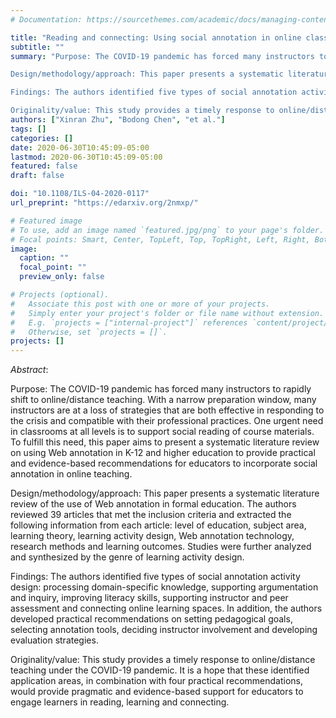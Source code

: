 ```yaml
---
# Documentation: https://sourcethemes.com/academic/docs/managing-content/

title: "Reading and connecting: Using social annotation in online classes"
subtitle: ""
summary: "Purpose: The COVID-19 pandemic has forced many instructors to rapidly shift to online/distance teaching. With a narrow preparation window, many instructors are at a loss of strategies that are both effective in responding to the crisis and compatible with their professional practices. One urgent need in classrooms at all levels is to support social reading of course materials. To fulfill this need, this paper aims to present a systematic literature review on using Web annotation in K-12 and higher education to provide practical and evidence-based recommendations for educators to incorporate social annotation in online teaching.

Design/methodology/approach: This paper presents a systematic literature review of the use of Web annotation in formal education. The authors reviewed 39 articles that met the inclusion criteria and extracted the following information from each article: level of education, subject area, learning theory, learning activity design, Web annotation technology, research methods and learning outcomes. Studies were further analyzed and synthesized by the genre of learning activity design.

Findings: The authors identified five types of social annotation activity design: processing domain-specific knowledge, supporting argumentation and inquiry, improving literacy skills, supporting instructor and peer assessment and connecting online learning spaces. In addition, the authors developed practical recommendations on setting pedagogical goals, selecting annotation tools, deciding instructor involvement and developing evaluation strategies.

Originality/value: This study provides a timely response to online/distance teaching under the COVID-19 pandemic. It is a hope that these identified application areas, in combination with four practical recommendations, would provide pragmatic and evidence-based support for educators to engage learners in reading, learning and connecting."
authors: ["Xinran Zhu", "Bodong Chen", "et al."]
tags: []
categories: []
date: 2020-06-30T10:45:09-05:00
lastmod: 2020-06-30T10:45:09-05:00
featured: false
draft: false

doi: "10.1108/ILS-04-2020-0117"
url_preprint: "https://edarxiv.org/2nmxp/"

# Featured image
# To use, add an image named `featured.jpg/png` to your page's folder.
# Focal points: Smart, Center, TopLeft, Top, TopRight, Left, Right, BottomLeft, Bottom, BottomRight.
image:
  caption: ""
  focal_point: ""
  preview_only: false

# Projects (optional).
#   Associate this post with one or more of your projects.
#   Simply enter your project's folder or file name without extension.
#   E.g. `projects = ["internal-project"]` references `content/project/deep-learning/index.md`.
#   Otherwise, set `projects = []`.
projects: []
---
```


*Abstract*: 

Purpose: The COVID-19 pandemic has forced many instructors to rapidly shift to online/distance teaching. With a narrow preparation window, many instructors are at a loss of strategies that are both effective in responding to the crisis and compatible with their professional practices. One urgent need in classrooms at all levels is to support social reading of course materials. To fulfill this need, this paper aims to present a systematic literature review on using Web annotation in K-12 and higher education to provide practical and evidence-based recommendations for educators to incorporate social annotation in online teaching.

Design/methodology/approach: This paper presents a systematic literature review of the use of Web annotation in formal education. The authors reviewed 39 articles that met the inclusion criteria and extracted the following information from each article: level of education, subject area, learning theory, learning activity design, Web annotation technology, research methods and learning outcomes. Studies were further analyzed and synthesized by the genre of learning activity design.

Findings: The authors identified five types of social annotation activity design: processing domain-specific knowledge, supporting argumentation and inquiry, improving literacy skills, supporting instructor and peer assessment and connecting online learning spaces. In addition, the authors developed practical recommendations on setting pedagogical goals, selecting annotation tools, deciding instructor involvement and developing evaluation strategies.

Originality/value: This study provides a timely response to online/distance teaching under the COVID-19 pandemic. It is a hope that these identified application areas, in combination with four practical recommendations, would provide pragmatic and evidence-based support for educators to engage learners in reading, learning and connecting.